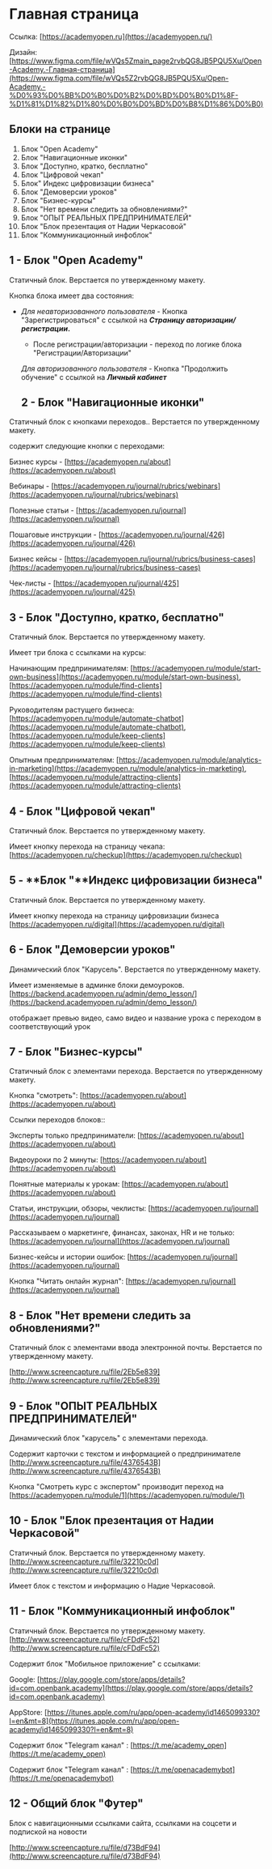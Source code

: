 # Главная страница

Ссылка: [https://academyopen.ru](https://academyopen.ru/)

Дизайн: [https://www.figma.com/file/wVQs5Zmain_page2rvbQG8JB5PQU5Xu/Open-Academy.-Главная-страница](https://www.figma.com/file/wVQs5Z2rvbQG8JB5PQU5Xu/Open-Academy.-%D0%93%D0%BB%D0%B0%D0%B2%D0%BD%D0%B0%D1%8F-%D1%81%D1%82%D1%80%D0%B0%D0%BD%D0%B8%D1%86%D0%B0)
## Блоки на странице

1. Блок "Open Academy"
2. Блок "Навигационные иконки"
3. Блок "Доступно, кратко, бесплатно"
4. Блок "Цифровой чекап"
5. Блок" Индекс цифровизации бизнеса"
6. Блок "Демоверсии уроков"
7. Блок "Бизнес-курсы"
8. Блок "Нет времени следить за обновлениями?"
9. Блок "ОПЫТ РЕАЛЬНЫХ ПРЕДПРИНИМАТЕЛЕЙ"
10. Блок "Блок презентация от Надии Черкасовой"
11. Блок "Коммуникационный инфоблок"
## 1 - **Блок "Open Academy"**

Статичный блок.  Верстается по утвержденному макету.

Кнопка блока имеет два состояния:

- *Для неавторизованного пользователя -* Кнопка "Зарегистрироваться" с ссылкой на ***Страницу авторизации/регистрации*.**
    - После регистрации/авторизации - переход по логике  блока "Регистрации/Авторизации"
    
    *Для авторизованного пользователя -* Кнопка "Продолжить обучение" с ссылкой на ***Личный кабинет***
    ## 2 - **Блок** "Навигационные иконки"

Статичный блок с кнопками переходов.. Верстается по утвержденному макету.

содержит следующие кнопки с переходами:

Бизнес курсы - [https://academyopen.ru/about](https://academyopen.ru/about)

Вебинары - [https://academyopen.ru/journal/rubrics/webinars](https://academyopen.ru/journal/rubrics/webinars)

Полезные статьи - [https://academyopen.ru/journal](https://academyopen.ru/journal)

Пошаговые инструкции - [https://academyopen.ru/journal/426](https://academyopen.ru/journal/426)

Бизнес кейсы - [https://academyopen.ru/journal/rubrics/business-cases](https://academyopen.ru/journal/rubrics/business-cases)

Чек-листы - [https://academyopen.ru/journal/425](https://academyopen.ru/journal/425)
## 3 - **Блок "**Доступно, кратко, бесплатно**"**

Статичный блок. Верстается по утвержденному макету.

Имеет три блока с ссылками на курсы:

Начинающим предпринимателям: [https://academyopen.ru/module/start-own-business](https://academyopen.ru/module/start-own-business), [https://academyopen.ru/module/find-clients](https://academyopen.ru/module/find-clients)

Руководителям растущего бизнеса: [https://academyopen.ru/module/automate-chatbot](https://academyopen.ru/module/automate-chatbot), [https://academyopen.ru/module/keep-clients](https://academyopen.ru/module/keep-clients)

Опытным предпринимателям: [https://academyopen.ru/module/analytics-in-marketing](https://academyopen.ru/module/analytics-in-marketing), [https://academyopen.ru/module/attracting-clients](https://academyopen.ru/module/attracting-clients)
## 4 - **Блок "Цифровой чекап"**

Статичный блок. Верстается по утвержденному макету.

Имеет кнопку перехода на страницу чекапа: [https://academyopen.ru/checkup](https://academyopen.ru/checkup)
## 5 - **Блок "**Индекс цифровизации бизнеса"

Статичный блок. Верстается по утвержденному макету.

Имеет кнопку перехода на страницу цифровизации бизнеса [https://academyopen.ru/digital](https://academyopen.ru/digital)
## 6 - Блок "Демоверсии уроков"

Динамический блок "Карусель". Верстается по утвержденному макету.

Имеет изменяемые в админке блоки демоуроков.[https://backend.academyopen.ru/admin/demo_lesson/](https://backend.academyopen.ru/admin/demo_lesson/)

отображает превью видео, само видео и название урока с переходом в соответствующий урок
## 7 - **Блок "Бизнес-курсы"**

Статичный блок с элементами перехода. Верстается по утвержденному макету.

Кнопка "смотреть": [https://academyopen.ru/about](https://academyopen.ru/about)

Ссылки переходов блоков::

Эксперты только предприниматели: [https://academyopen.ru/about](https://academyopen.ru/about)

Видеоуроки по 2 минуты: [https://academyopen.ru/about](https://academyopen.ru/about)

Понятные материалы к урокам: [https://academyopen.ru/about](https://academyopen.ru/about)

Статьи, инструкции, обзоры, чеклисты: [https://academyopen.ru/journal](https://academyopen.ru/journal)

Рассказываем о маркетинге, финансах, законах, HR  и не только: [https://academyopen.ru/journal](https://academyopen.ru/journal)

Бизнес-кейсы и истории ошибок: [https://academyopen.ru/journal](https://academyopen.ru/journal)

Кнопка "Читать онлайн журнал": [https://academyopen.ru/journal](https://academyopen.ru/journal)
## 8 - Блок "Нет времени следить за обновлениями?"

Статичный блок с элементами ввода электронной почты. Верстается по утвержденному макету.

[http://www.screencapture.ru/file/2Eb5e839](http://www.screencapture.ru/file/2Eb5e839)
## 9 - Блок "ОПЫТ РЕАЛЬНЫХ ПРЕДПРИНИМАТЕЛЕЙ"

Динамический блок "карусель" с элементами перехода.

Содержит карточки с текстом и информацией о предпринимателе [http://www.screencapture.ru/file/4376543B](http://www.screencapture.ru/file/4376543B)

Кнопка "Смотреть курс с экспертом" производит переход на [https://academyopen.ru/module/1](https://academyopen.ru/module/1)
## 10 - Блок "Блок презентация от Надии Черкасовой"

Статичный блок. Верстается по утвержденному макету. [http://www.screencapture.ru/file/32210c0d](http://www.screencapture.ru/file/32210c0d)

Имеет блок с текстом и информацию о Надие Черкасовой.
## 11 - Блок "Коммуникационный инфоблок"

Статичный блок. Верстается по утвержденному макету. [http://www.screencapture.ru/file/cFDdFc52](http://www.screencapture.ru/file/cFDdFc52)

Содержит блок "Мобильное приложение" с  ссылками:

Google: [https://play.google.com/store/apps/details?id=com.openbank.academy](https://play.google.com/store/apps/details?id=com.openbank.academy)

AppStore: [https://itunes.apple.com/ru/app/open-academy/id1465099330?l=en&mt=8](https://itunes.apple.com/ru/app/open-academy/id1465099330?l=en&mt=8)

Содержит блок "Telegram канал" : [https://t.me/academy_open](https://t.me/academy_open)

Содержит блок "Telegram канал" : [https://t.me/openacademybot](https://t.me/openacademybot)
## 12 - Общий б**лок "Футер"**

Блок с навигационными ссылками сайта, ссылками на соцсети и подпиской на новости

[http://www.screencapture.ru/file/d73BdF94](http://www.screencapture.ru/file/d73BdF94)

